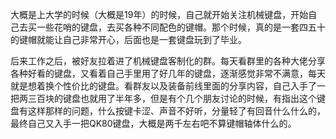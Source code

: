 大概是上大学的时候（大概是19年）的时候，自己就开始关注机械键盘，开始自己去买一些花哨的键盘，去买各种不同配色的键帽。那个时候，真的是一套四五十的键帽就能让自己非常开心，后面也是一套键盘玩到了毕业。

后来工作之后，被好友拉着进了机械键盘客制化的群。每天看群里的各种大佬分享各种好看的键盘，又看着自己手里用了好几年的键盘，逐渐感觉非常不满意，每天就是想着换个性价比的键盘。看群友以及装备前线里面的分享内容，自己入手了一把两三百块的键盘也就用了半年多，但是有个几个朋友讨论的时候，有指出这个键盘有这样那样的问题，什么按键卡涩、声音不好听，分量轻了有回音什么什么的，最终自己又入手一把QK80键盘，大概是两千左右吧不算键帽轴体什么的。